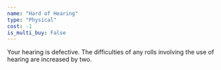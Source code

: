 ```yaml
---
name: "Hard of Hearing"
type: "Physical"
cost: -1
is_multi_buy: False
---
```


Your hearing is defective. The difficulties of any rolls involving the use of hearing are increased by two.